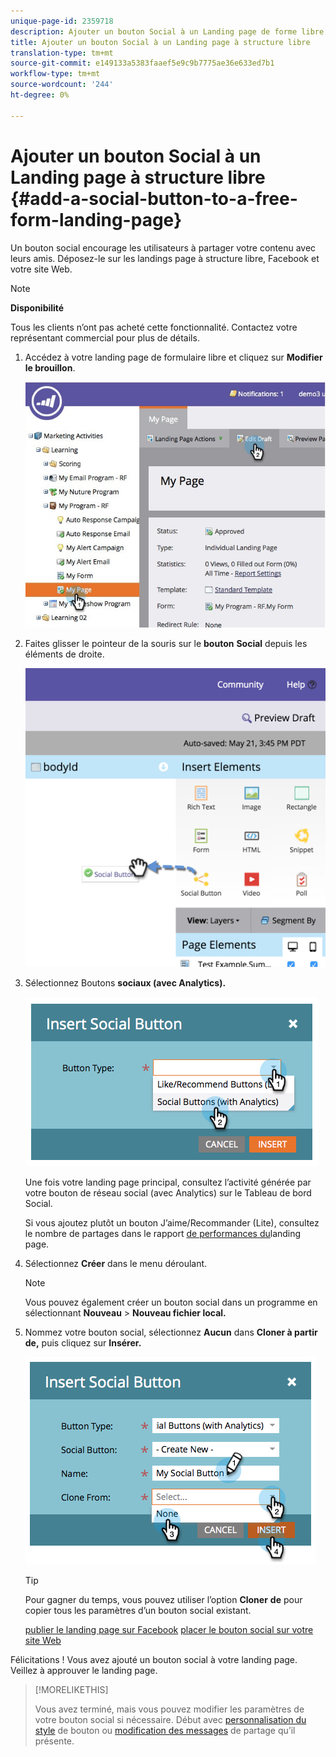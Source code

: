 ```yaml
---
unique-page-id: 2359718
description: Ajouter un bouton Social à un Landing page de forme libre - Documents marketing - Documentation du produit
title: Ajouter un bouton Social à un Landing page à structure libre
translation-type: tm+mt
source-git-commit: e149133a5383faaef5e9c9b7775ae36e633ed7b1
workflow-type: tm+mt
source-wordcount: '244'
ht-degree: 0%

---
```



# Ajouter un bouton Social à un Landing page à structure libre {#add-a-social-button-to-a-free-form-landing-page}

Un bouton social encourage les utilisateurs à partager votre contenu avec leurs amis. Déposez-le sur les landings page à structure libre, Facebook et votre site Web.

>[!NOTE]
>
>**Disponibilité**
>
>Tous les clients n’ont pas acheté cette fonctionnalité. Contactez votre représentant commercial pour plus de détails.

1. Accédez à votre landing page de formulaire libre et cliquez sur **Modifier le brouillon**.

   ![](assets/scoring.jpg)

1. Faites glisser le pointeur de la souris sur le **bouton** **Social** depuis les éléments de droite.

   ![](assets/image2015-5-21-15-3a47-3a46.png)

1. Sélectionnez Boutons **sociaux (avec Analytics).**

   ![](assets/image2014-9-17-10-3a35-3a13.png)

   Une fois votre landing page principal, consultez l’activité générée par votre bouton de réseau social (avec Analytics) sur le Tableau de bord [](../../../../product-docs/demand-generation/social/social-functions/view-social-performance.md)Social.

   Si vous ajoutez plutôt un bouton J’aime/Recommander (Lite), consultez le nombre de partages dans le rapport [de performances du](../../../../product-docs/demand-generation/landing-pages/understanding-landing-pages/landing-page-performance-report.md)landing page.

1. Sélectionnez **Créer** dans le menu déroulant.

   >[!NOTE]
   >
   >Vous pouvez également créer un bouton social dans un programme en sélectionnant **Nouveau** > **Nouveau fichier local.**

1. Nommez votre bouton social, sélectionnez **Aucun** dans **Cloner à partir de,** puis cliquez sur **Insérer.**

   ![](assets/image2014-9-17-10-3a35-3a26.png)

   >[!TIP]
   >
   >Pour gagner du temps, vous pouvez utiliser l’option **Cloner** **de** pour copier tous les paramètres d’un bouton social existant.

   [publier le landing page sur Facebook](../../../../product-docs/demand-generation/facebook/publish-landing-pages-to-facebook.md) [placer le bouton social sur votre site Web](../../../../product-docs/demand-generation/social/social-functions/deploy-social-on-your-website.md)

Félicitations ! Vous avez ajouté un bouton social à votre landing page. Veillez à approuver le landing page.

>[!MORELIKETHIS]
>
>Vous avez terminé, mais vous pouvez modifier les paramètres de votre bouton social si nécessaire. Début avec [personnalisation du style](../../../../product-docs/demand-generation/social/configuring-social-actions/customize-social-app-button.md) de bouton ou [modification des messages](../../../../product-docs/demand-generation/social/configuring-social-actions/configure-social-sign-up-share-flow.md) de partage qu’il présente.
